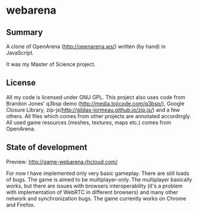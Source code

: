 # webarena

## Summary

A clone of OpenArena (http://openarena.ws/) written (by hand) in JavaScript.

It was my Master of Science project.

## License
All my code is licensed under GNU GPL.
This project also uses code from Brandon Jones' q3bsp demo (http://media.tojicode.com/q3bsp/), Google Closure Library, zip-js(http://gildas-lormeau.github.io/zip.js/) and a few others. All files which comes from other projects are annotated accordingly.
All used game resources (meshes, textures, maps etc.) comes from OpenArena.

## State of development
Preview:
http://game-webarena.rhcloud.com/

For now I have implemented only very basic gameplay. There are still loads of bugs. The game is aimed to be multiplayer-only.
The multiplayer basically works, but there are issues with browsers interoperability (it's a problem with implementation of WebRTC in different browsers) and many other network and synchronization bugs.
The game currently works on Chrome and Firefox.
